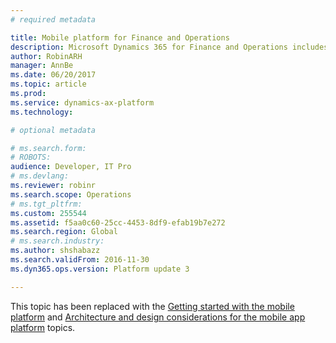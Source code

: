 ```yaml
---
# required metadata

title: Mobile platform for Finance and Operations
description: Microsoft Dynamics 365 for Finance and Operations includes support for a mobile phone app that enables rich offline and mobile interactions, and an easy-to-use designer experience.
author: RobinARH
manager: AnnBe
ms.date: 06/20/2017
ms.topic: article
ms.prod: 
ms.service: dynamics-ax-platform
ms.technology: 

# optional metadata

# ms.search.form: 
# ROBOTS: 
audience: Developer, IT Pro
# ms.devlang: 
ms.reviewer: robinr
ms.search.scope: Operations
# ms.tgt_pltfrm: 
ms.custom: 255544
ms.assetid: f5aa0c60-25cc-4453-8df9-efab19b7e272
ms.search.region: Global
# ms.search.industry: 
ms.author: shshabazz
ms.search.validFrom: 2016-11-30
ms.dyn365.ops.version: Platform update 3

---
```


This topic has been replaced with the [Getting started with the mobile platform](mobile-platform-getting-started.md) and [Architecture and design considerations for the mobile app platform](mobile-platform-architecture.md) topics.
